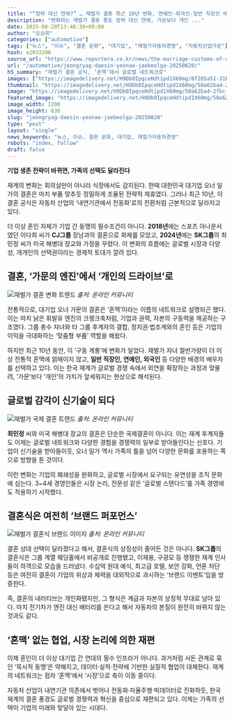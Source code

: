 ```yaml
---
title: "“정략 대신 연애?” … 재벌가 결혼 최근 10년 변화, 연예인·외국인·일반 직장인 배우자 급증"
description: "변화하는 재벌가 결혼 풍토 정략 대신 연애, 가문보다 개인 ..."
date: 2025-08-20T13:48:39+09:00
author: "오승희"
categories: ["automotive"]
tags: ["뉴스", "이슈", "결혼 문화", "대기업", "재벌가자동차경영", "자동차산업가문"]
hash: e2033200
source_url: "https://www.reportera.co.kr/news/the-marriage-customs-of-chaebol-families/"
url: "/automotive/jeongryag-daesin-yeonae-jaebeolga-20250820/"
h5_summary: "재벌가 결혼 공식, ‘혼맥’에서 글로벌 네트워크로"
images: ["https://imagedelivery.net/H9Db0IpqceHdtipd1X60mg/8f205a51-31b7-4571-7b16-62692caf6300/public", "https://imagedelivery.net/H9Db0IpqceHdtipd1X60mg/3dc90bf6-c408-4ac3-eb7a-0e818d11fd00/public", "https://imagedelivery.net/H9Db0IpqceHdtipd1X60mg/50a62ba4-2fbc-4330-eccb-1d88b8f8fa00/public", "https://imagedelivery.net/H9Db0IpqceHdtipd1X60mg/a93020ee-48d7-4356-b227-d2b9f7a1ba00/public"]
thumbnail: "https://imagedelivery.net/H9Db0IpqceHdtipd1X60mg/50a62ba4-2fbc-4330-eccb-1d88b8f8fa00/public"
image: "https://imagedelivery.net/H9Db0IpqceHdtipd1X60mg/50a62ba4-2fbc-4330-eccb-1d88b8f8fa00/public"
featured_image: "https://imagedelivery.net/H9Db0IpqceHdtipd1X60mg/50a62ba4-2fbc-4330-eccb-1d88b8f8fa00/public"
image_width: 1200
image_height: 630
slug: "jeongryag-daesin-yeonae-jaebeolga-20250820"
type: "post"
layout: "single"
news_keywords: "뉴스, 이슈, 결혼 문화, 대기업, 재벌가자동차경영"
robots: "index, follow"
draft: false
---
```


**기업 생존 전략이 바뀌면, 가족의 선택도 달라진다**

재계의 변화는 회의실만이 아니라 식장에서도 감지된다. 한때 대한민국 대기업 오너 일가의 결혼은 마치 부품 맞추듯 정밀하게 조율된 전략적 제휴였다. 그러나 최근 10년, 이 결혼 공식은 자동차 산업의 ‘내연기관에서 전동화’로의 전환처럼 근본적으로 달라지고 있다.

더 이상 혼인 자체가 기업 간 동맹의 필수조건이 아니다. **2018년**에는 스포츠 아나운서였던 이다희 씨가 **CJ그룹** 장남과의 결혼으로 화제를 모았고, **2024년**에는 **SK그룹**의 최민정 씨가 미국 해병대 장교와 가정을 꾸렸다. 이 변화의 흐름에는 글로벌 시장과 다양성, 개개인의 선택권이라는 경제적 토대가 깔려 있다.

## 결혼, ‘가문의 엔진’에서 ‘개인의 드라이브’로

![재벌가 결혼 변화 트렌드](https://imagedelivery.net/H9Db0IpqceHdtipd1X60mg/a93020ee-48d7-4356-b227-d2b9f7a1ba00/public)
*출처: 온라인 커뮤니티*


전통적으로, 대기업 오너 가문의 결혼은 ‘혼맥’이라는 이름의 네트워크로 설명되곤 했다. 이는 마치 낡은 휘발유 엔진의 크랭크축처럼, 기업과 권력, 자본의 구동력을 제공하는 구조였다. 그룹 총수 자녀와 타 그룹 후계자의 결합, 정치권·법조계와의 혼인 등은 기업의 이익을 극대화하는 ‘맞춤형 부품’ 역할을 해왔다.

하지만 최근 10년 동안, 이 ‘구동 계통’에 변화가 일었다. 재벌가 자녀 절반가량이 더 이상 전통적 혼맥에 얽매이지 않고, **일반 직장인, 연예인, 외국인** 등 다양한 배경의 배우자를 선택하고 있다. 이는 한국 재계가 글로벌 경쟁 속에서 외연을 확장하는 과정과 맞물려, ‘가문’보다 ‘개인’의 가치가 앞세워지는 현상으로 해석된다.

## 글로벌 감각이 신기술이 되다

![재벌가 국제 결혼 트렌드](https://imagedelivery.net/H9Db0IpqceHdtipd1X60mg/3dc90bf6-c408-4ac3-eb7a-0e818d11fd00/public)
*출처: 온라인 커뮤니티*


**최민정** 씨와 미국 해병대 장교의 결혼은 단순한 국제결혼이 아니다. 이는 재계 후계자들도 이제는 글로벌 네트워크와 다양한 경험을 경쟁력의 일부로 받아들인다는 신호다. 기업이 신기술을 받아들이듯, 오너 일가 역시 가족의 틀을 넘어 다양한 문화를 포용하는 쪽으로 방향을 튼 것이다.

이런 변화는 기업의 폐쇄성을 완화하고, 글로벌 시장에서 요구되는 유연성을 조직 문화에 심는다. 3~4세 경영인들은 시장 논리, 전문성 같은 ‘글로벌 스탠다드’를 가족 경영에도 적용하기 시작했다.

## 결혼식은 여전히 ‘브랜드 퍼포먼스’

![재벌가 결혼식 브랜드 이미지](https://imagedelivery.net/H9Db0IpqceHdtipd1X60mg/8f205a51-31b7-4571-7b16-62692caf6300/public)
*출처: 온라인 커뮤니티*


결혼 상대 선택이 달라졌다고 해서, 결혼식의 상징성이 줄어든 것은 아니다. **SK그룹**의 결혼식은 그룹 계열 웨딩홀에서 비공개로 진행됐고, 이재용, 구광모 등 쟁쟁한 재계 인사들이 하객으로 모습을 드러냈다. 수십억 원대 예식, 최고급 호텔, 보안 강화, 언론 차단 등은 여전히 결혼이 기업의 위상과 체력을 대외적으로 과시하는 ‘브랜드 이벤트’임을 방증한다.

즉, 결혼의 내러티브는 개인화됐지만, 그 형식은 계급과 자본의 상징적 무대로 남아 있다. 마치 전기차가 엔진 대신 배터리를 쓴다고 해서 자동차의 본질이 완전히 바뀌지 않는 것과도 같다.

## ‘혼맥’ 없는 협업, 시장 논리에 의한 재편

이제 혼인이 더 이상 대기업 간 연대의 필수 인프라가 아니다. 과거처럼 사돈 관계로 묶인 ‘묵시적 동맹’은 약해지고, 데이터·실적·전략에 기반한 실질적 협업이 대체한다. 재계의 네트워크는 점차 ‘혼맥’에서 ‘시장’으로 축이 이동 중이다.

자동차 산업이 내연기관 의존에서 벗어나 전동화·자율주행·빅데이터로 진화하듯, 한국 재계의 결혼 풍경도 글로벌 경쟁력과 혁신을 중심으로 재편되고 있다. 이제는 가족의 선택이 기업의 미래와 맞닿아 있는 시대다.
